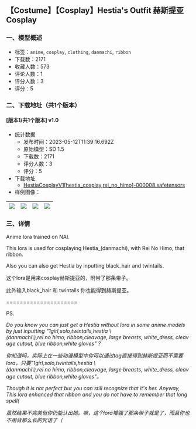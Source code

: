 ## 【Costume】【Cosplay】Hestia's Outfit 赫斯提亚Cosplay
### 一、模型概述

- 标签：`anime`, `cosplay`, `clothing`, `danmachi`, `ribbon`
- 下载数：2171
- 收藏人数：573
- 评论人数：1
- 评分人数：3
- 评分：5

### 二、下载地址（共1个版本）

#### [版本1/共1个版本] v1.0

- 统计数据
  - 发布时间：2023-05-12T11:39:16.692Z
  - 原始模型：SD 1.5
  - 下载数：2171
  - 评分人数：3
  - 评分：5
- 下载地址
  - [HestiaCosplayV1[hestia_cosplay,rei_no_himo]-000008.safetensors](https://civitai.com/api/download/models/68746)
- 样例图像：

| <img src="https://image.civitai.com/xG1nkqKTMzGDvpLrqFT7WA/f664492d-a25f-44e2-af37-d8d0cffcf744/width=450/766170.jpeg" /> | <img src="https://image.civitai.com/xG1nkqKTMzGDvpLrqFT7WA/3b3c14c5-0c6d-4c39-bc43-54b8fa3d1047/width=450/766168.jpeg" /> | <img src="https://image.civitai.com/xG1nkqKTMzGDvpLrqFT7WA/dcfb4be0-d29b-41b5-99b3-809d7efcbd00/width=450/766167.jpeg" /> | <img src="https://image.civitai.com/xG1nkqKTMzGDvpLrqFT7WA/23ccd9ee-99ba-4030-8dde-bf09f280eec0/width=450/766169.jpeg" /> |
| ---- | ---- | ---- | ---- |


### 三、详情
<p>Anime lora trained on NAI.</p><p>This lora is used for cosplaying Hestia_(danmachi), with Rei No Himo, that ribbon.</p><p>Also you can also get Hestia by inputting black_hair and twintails.</p><p>这个lora是用来cosplay赫斯提亚的，附带了那条带子。</p><p>此外输入black_hair 和 twintails 你也能得到赫斯提亚。</p><p>=====================</p><p></p><p></p><p></p><p>PS.</p><p><em>Do you know you can just get a Hestia without lora in some anime models by just inputting "1girl,solo,twintails,hestia \(danmachi\),rei no himo, ribbon,cleavage, large breasts, white_dress, cleavage cutout, blue ribbon,white gloves" ?</em></p><p><em>你知道吗，实际上在一些动漫模型中你可以通过tag直接得到赫斯提亚而不需要lora，只要"1girl,solo,twintails,hestia \(danmachi\),rei no himo, ribbon,cleavage, large breasts, white_dress, cleavage cutout, blue ribbon,white gloves"。</em></p><p><em>Though it is not perfect but you can still recognize that it's her. Anyway, This lora enhanced that ribbon and you do not have to remember that long spell(</em></p><p><em>虽然结果不完美但你仍能认出她。嘛，这个lora增强了那条带子就是了，而且你也不用背那么长的咒语了（</em></p>